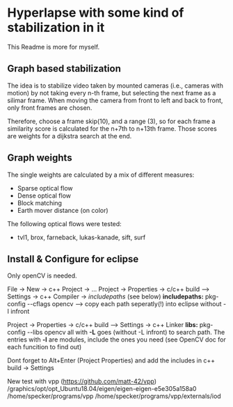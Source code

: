 # Hyperlapse with some kind of stabilization in it

This Readme is more for myself.

## Graph based stabilization
The idea is to stabilize video taken by mounted cameras (i.e., cameras with motion) by not taking every n-th frame, but selecting the next frame as a silimar frame. When moving the camera from front to left and back to front, only front frames are chosen.

Therefore, choose a frame skip(10), and a range (3), so for each frame a similarity score is calculated for the n+7th to n+13th frame. Those scores are weights for a dijkstra search at the end.

## Graph weights
The single weights are calculated by a mix of different measures:
- Sparse optical flow
- Dense optical flow
- Block matching
- Earth mover distance (on color)

The following optical flows were tested:
- tvl1, brox, farneback, lukas-kanade, sift, surf

## Install & Configure for eclipse
Only openCV is needed.

File -> New  -> c++ Project -> ...
Project -> Properties -> c/c++ build --> Settings -> c++ Compiler -> _includepaths_ (see below)
__includepaths:__ pkg-config --cflags opencv	    --> copy each path seperatly(!) into eclipse without -I infront

Project -> Properties -> c/c++ build --> Settings -> c++ Linker 
__libs:__ pkg-config --libs opencv
all with __-L__ goes (without -L infront) to search path.
The entries with __-l__ are modules, include the ones you need (see OpenCV doc for each funcition to find out)

Dont forget to Alt+Enter (Project Properties) and add the includes in c++ build -> Settings

New test with vpp (https://github.com/matt-42/vpp)
/graphics/opt/opt_Ubuntu18.04/eigen/eigen-eigen-e5e305a158a0
/home/specker/programs/vpp
/home/specker/programs/vpp/externals/iod

